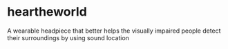 # heartheworld
A wearable headpiece that better helps the visually impaired people detect their surroundings by using sound location
